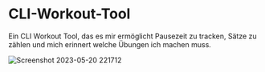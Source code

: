# CLI-Workout-Tool
Ein CLI Workout Tool, das es mir ermöglicht Pausezeit zu tracken, Sätze zu zählen und mich erinnert welche Übungen ich machen muss.

![Screenshot 2023-05-20 221712](https://github.com/Jan-Hebbel/CLI-Workout-Tool/assets/75396907/1af0810b-8194-4b10-8a9f-be63795c78b0)
